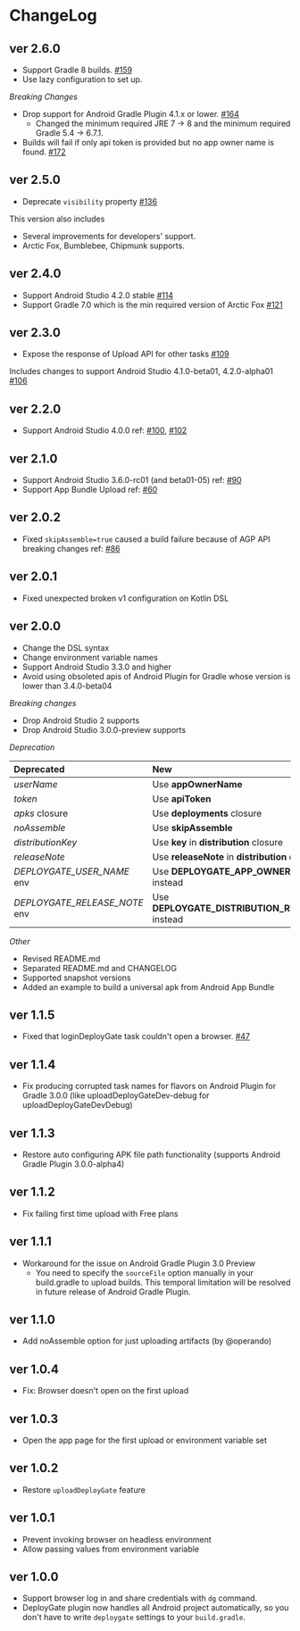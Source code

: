 # ChangeLog

## ver 2.6.0

- Support Gradle 8 builds. [#159](https://github.com/DeployGate/gradle-deploygate-plugin/pull/159)
- Use lazy configuration to set up.

*Breaking Changes*

- Drop support for Android Gradle Plugin 4.1.x or lower. [#164](https://github.com/DeployGate/gradle-deploygate-plugin/pull/164)
  - Changed the minimum required JRE 7 -> 8 and the minimum required Gradle 5.4 -> 6.7.1.
- Builds will fail if only api token is provided but no app owner name is found. [#172](https://github.com/DeployGate/gradle-deploygate-plugin/pull/172)

## ver 2.5.0

- Deprecate `visibility` property [#136](https://github.com/DeployGate/gradle-deploygate-plugin/pull/136)

This version also includes

- Several improvements for developers' support.
- Arctic Fox, Bumblebee, Chipmunk supports.

## ver 2.4.0

- Support Android Studio 4.2.0 stable [#114](https://github.com/DeployGate/gradle-deploygate-plugin/pull/114)
- Support Gradle 7.0 which is the min required version of Arctic Fox [#121](https://github.com/DeployGate/gradle-deploygate-plugin/pull/121)

## ver 2.3.0

- Expose the response of Upload API for other tasks [#109](https://github.com/DeployGate/gradle-deploygate-plugin/pull/109)

Includes changes to support Android Studio 4.1.0-beta01, 4.2.0-alpha01 [#106](https://github.com/DeployGate/gradle-deploygate-plugin/pull/106)

## ver 2.2.0

- Support Android Studio 4.0.0 ref: [#100](https://github.com/DeployGate/gradle-deploygate-plugin/issues/100), [#102](https://github.com/DeployGate/gradle-deploygate-plugin/pull/102)

## ver 2.1.0

- Support Android Studio 3.6.0-rc01 (and beta01-05) ref: [#90](https://github.com/DeployGate/gradle-deploygate-plugin/issues/90)
- Support App Bundle Upload ref: [#60](https://github.com/DeployGate/gradle-deploygate-plugin/issues/60)

## ver 2.0.2

- Fixed `skipAssemble=true` caused a build failure because of AGP API breaking changes ref: [#86](https://github.com/DeployGate/gradle-deploygate-plugin/issues/86)

## ver 2.0.1

- Fixed unexpected broken v1 configuration on Kotlin DSL

## ver 2.0.0

- Change the DSL syntax
- Change environment variable names
- Support Android Studio 3.3.0 and higher
- Avoid using obsoleted apis of Android Plugin for Gradle whose version is lower than 3.4.0-beta04

*Breaking changes*

- Drop Android Studio 2 supports
- Drop Android Studio 3.0.0-preview supports

*Deprecation*

Deprecated | New
:---|:----
*userName* | Use **appOwnerName**
*token* | Use **apiToken**
*apks* closure | Use **deployments** closure
*noAssemble* | Use **skipAssemble**
*distributionKey* | Use **key** in **distribution** closure
*releaseNote* | Use **releaseNote** in **distribution** closure
*DEPLOYGATE_USER_NAME* env | Use **DEPLOYGATE_APP_OWNER_NAME** instead
*DEPLOYGATE_RELEASE_NOTE* env | Use **DEPLOYGATE_DISTRIBUTION_RELEASE_NOTE** instead

*Other*

- Revised README.md
- Separated README.md and CHANGELOG
- Supported snapshot versions
- Added an example to build a universal apk from Android App Bundle

## ver 1.1.5

 * Fixed that loginDeployGate task couldn't open a browser. [#47](https://github.com/DeployGate/gradle-deploygate-plugin/issues/47)

## ver 1.1.4

 * Fix producing corrupted task names for flavors on Android Plugin for Gradle 3.0.0 (like uploadDeployGateDev-debug for uploadDeployGateDevDebug)

## ver 1.1.3

 * Restore auto configuring APK file path functionality (supports Android Gradle Plugin 3.0.0-alpha4)

## ver 1.1.2

 * Fix failing first time upload with Free plans

## ver 1.1.1

 * Workaround for the issue on Android Gradle Plugin 3.0 Preview
    * You need to specify the `sourceFile` option manually in your build.gradle to upload builds. This temporal limitation will be resolved in future release of Android Gradle Plugin.

## ver 1.1.0

 * Add noAssemble option for just uploading artifacts (by @operando)

## ver 1.0.4

 * Fix: Browser doesn't open on the first upload

## ver 1.0.3

 * Open the app page for the first upload or environment variable set

## ver 1.0.2

 * Restore `uploadDeployGate` feature

## ver 1.0.1

 * Prevent invoking browser on headless environment
 * Allow passing values from environment variable

## ver 1.0.0

 * Support browser log in and share credentials with `dg` command.
 * DeployGate plugin now handles all Android project automatically, so you don't have to write `deploygate` settings to your `build.gradle`.
